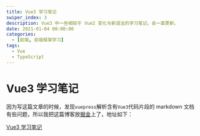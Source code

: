 ```yaml
---
title: Vue3 学习笔记
swiper_index: 3
description: Vue3 中一些相较于 Vue2 变化与新语法的学习笔记。会一直更新。
date: 2021-01-04 00:00:00
categories:
  - [前端, 前端框架学习]
tags:
  - Vue
  - TypeScript
---
```


# Vue3 学习笔记

因为写这篇文章的时候，发现`vuepress`解析含有`Vue3`代码片段的 markdown 文档有些问题，所以我把这篇博客放[掘金](https://juejin.cn/)上了，地址如下：

[Vue3 学习笔记](https://juejin.cn/post/6914922312038875144/)
